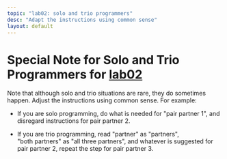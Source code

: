 ```yaml
---
topic: "lab02: solo and trio programmers"
desc: "Adapt the instructions using common sense"
layout: default
---
```



# Special Note for Solo and Trio Programmers for [lab02](/lab/lab02)

Note that although solo and trio situations are rare, they do sometimes happen.   Adjust the instructions using common sense.  For example:

* If you are solo programming, do what is needed for "pair partner 1", and disregard instructions for pair partner 2.

* If you are trio programming, read "partner" as "partners", "both&nbsp;partners" as "all&nbsp;three&nbsp;partners", and whatever is 
   suggested for pair&nbsp;partner&nbsp;2, repeat the step for pair&nbsp;partner&nbsp;3.

<div style="display:none;">
http://ucsb-cs56-m16.github.io/lab/lab02/solo_trio
</div>
